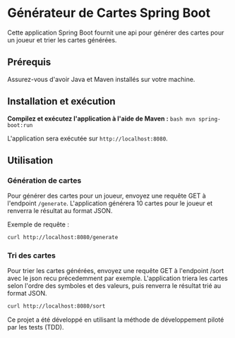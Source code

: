 # Générateur de Cartes Spring Boot

Cette application Spring Boot fournit une api pour générer des cartes pour un joueur et trier les cartes générées.

## Prérequis

Assurez-vous d'avoir Java et Maven installés sur votre machine.

## Installation et exécution

**Compilez et exécutez l'application à l'aide de Maven :**
    ```bash
    mvn spring-boot:run
    ```

L'application sera exécutée sur `http://localhost:8080`.

## Utilisation

### Génération de cartes

Pour générer des cartes pour un joueur, envoyez une requête GET à l'endpoint `/generate`. L'application générera 10 cartes pour le joueur et renverra le résultat au format JSON.

Exemple de requête :

```bash
curl http://localhost:8080/generate
 ```

### Tri des cartes
Pour trier les cartes générées, envoyez une requête GET à l'endpoint /sort avec le json recu précedemment par exemple. L'application triera les cartes selon l'ordre des symboles et des valeurs, puis renverra le résultat trié au format JSON.

```bash
curl http://localhost:8080/sort
 ```

Ce projet a été développé en utilisant la méthode de développement piloté par les tests (TDD).
